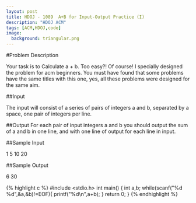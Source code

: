 ```yaml
---
layout: post
title: HDOJ - 1089  A+B for Input-Output Practice (I)
description: "HDOJ ACM"
tags: [ACM,HDOJ,code]
image:
  background: triangular.png
---
```


#Problem Description

Your task is to Calculate a + b.
Too easy?! Of course! I specially designed the problem for acm beginners. 
You must have found that some problems have the same titles with this one, yes, all these problems were designed for the same aim. 
 

##Input

The input will consist of a series of pairs of integers a and b, separated by a space, one pair of integers per line. 
 

##Output
For each pair of input integers a and b you should output the sum of a and b in one line, and with one line of output for each line in input. 
 

##Sample Input

1 5
10 20
 

##Sample Output

6
30
 

{% highlight c %}
#include <stdio.h>
int main()
{
	int a,b;
	while(scanf("%d %d",&a,&b)!=EOF){
		printf("%d\n",a+b);
	} 
	return 0;
}
{% endhighlight %}

